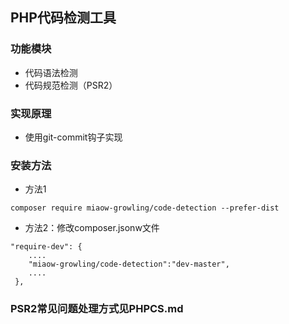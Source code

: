 ## PHP代码检测工具

### 功能模块
- 代码语法检测
- 代码规范检测（PSR2）

### 实现原理
- 使用git-commit钩子实现

### 安装方法
- 方法1
```
composer require miaow-growling/code-detection --prefer-dist
```
- 方法2：修改composer.jsonw文件
```
"require-dev": {
    ....
    "miaow-growling/code-detection":"dev-master",
    ....
 },
```

### PSR2常见问题处理方式见PHPCS.md